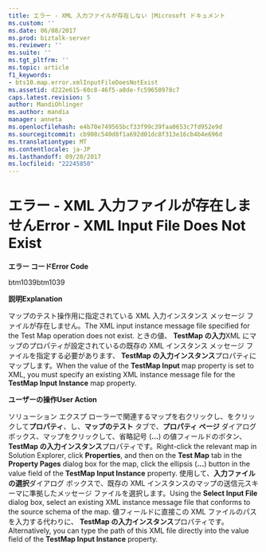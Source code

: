 ```yaml
---
title: エラー - XML 入力ファイルが存在しない |Microsoft ドキュメント
ms.custom: ''
ms.date: 06/08/2017
ms.prod: biztalk-server
ms.reviewer: ''
ms.suite: ''
ms.tgt_pltfrm: ''
ms.topic: article
f1_keywords:
- bts10.map.error.xmlInputFileDoesNotExist
ms.assetid: d222e615-60c8-46f5-a8de-fc59650978c7
caps.latest.revision: 5
author: MandiOhlinger
ms.author: mandia
manager: anneta
ms.openlocfilehash: e4b70e749565bcf33f99c39faa0653c7fd952e9d
ms.sourcegitcommit: cb908c540d8f1a692d01dc8f313e16cb4b4e696d
ms.translationtype: MT
ms.contentlocale: ja-JP
ms.lasthandoff: 09/20/2017
ms.locfileid: "22245850"
---
```

# <a name="error---xml-input-file-does-not-exist"></a><span data-ttu-id="14612-102">エラー - XML 入力ファイルが存在しません</span><span class="sxs-lookup"><span data-stu-id="14612-102">Error - XML Input File Does Not Exist</span></span>
<span data-ttu-id="14612-103">**エラー コード**</span><span class="sxs-lookup"><span data-stu-id="14612-103">**Error Code**</span></span>  
  
 <span data-ttu-id="14612-104">btm1039</span><span class="sxs-lookup"><span data-stu-id="14612-104">btm1039</span></span>  
  
 <span data-ttu-id="14612-105">**説明**</span><span class="sxs-lookup"><span data-stu-id="14612-105">**Explanation**</span></span>  
  
 <span data-ttu-id="14612-106">マップのテスト操作用に指定されている XML 入力インスタンス メッセージ ファイルが存在しません。</span><span class="sxs-lookup"><span data-stu-id="14612-106">The XML input instance message file specified for the Test Map operation does not exist.</span></span> <span data-ttu-id="14612-107">ときの値、 **TestMap の入力**XML にマップのプロパティが設定されているの既存の XML インスタンス メッセージ ファイルを指定する必要があります、 **TestMap の入力インスタンス**プロパティにマップします。</span><span class="sxs-lookup"><span data-stu-id="14612-107">When the value of the **TestMap Input** map property is set to XML, you must specify an existing XML instance message file for the **TestMap Input Instance** map property.</span></span>  
  
 <span data-ttu-id="14612-108">**ユーザーの操作**</span><span class="sxs-lookup"><span data-stu-id="14612-108">**User Action**</span></span>  
  
 <span data-ttu-id="14612-109">ソリューション エクスプ ローラーで関連するマップを右クリックし、をクリックして**プロパティ**、し、**マップのテスト** タブで、**プロパティ ページ** ダイアログ ボックス、マップをクリックして、省略記号 (**...**) の値フィールドのボタン、 **TestMap の入力インスタンス**プロパティです。</span><span class="sxs-lookup"><span data-stu-id="14612-109">Right-click the relevant map in Solution Explorer, click **Properties**, and then on the **Test Map** tab in the **Property Pages** dialog box for the map, click the ellipsis (**...**) button in the value field of the **TestMap Input Instance** property.</span></span> <span data-ttu-id="14612-110">使用して、**入力ファイルの選択**ダイアログ ボックスで、既存の XML インスタンスのマップの送信元スキーマに準拠したメッセージ ファイルを選択します。</span><span class="sxs-lookup"><span data-stu-id="14612-110">Using the **Select Input File** dialog box, select an existing XML instance message file that conforms to the source schema of the map.</span></span> <span data-ttu-id="14612-111">値フィールドに直接この XML ファイルのパスを入力する代わりに、 **TestMap の入力インスタンス**プロパティです。</span><span class="sxs-lookup"><span data-stu-id="14612-111">Alternatively, you can type the path of this XML file directly into the value field of the **TestMap Input Instance** property.</span></span>